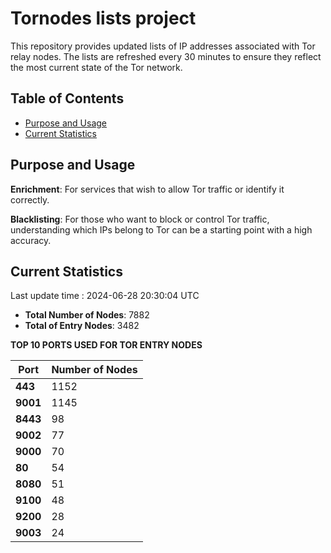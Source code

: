 # Tornodes lists project

This repository provides updated lists of IP addresses associated with Tor relay nodes. The lists are refreshed every 30 minutes to ensure they reflect the most current state of the Tor network.

## Table of Contents

- [Purpose and Usage](#purpose-and-usage)
- [Current Statistics](#current-statistics)


## Purpose and Usage

**Enrichment**: For services that wish to allow Tor traffic or identify it correctly.

**Blacklisting**: For those who want to block or control Tor traffic, understanding which IPs belong to Tor can be a starting point with a high accuracy.

## Current Statistics

Last update time : 2024-06-28 20:30:04 UTC

- **Total Number of Nodes**: 7882
- **Total of Entry Nodes**: 3482

**TOP 10 PORTS USED FOR TOR ENTRY NODES**

| **Port** | **Number of Nodes** |
|------|-----------------|
| **443**   | 1152  |
| **9001**   | 1145  |
| **8443**   | 98  |
| **9002**   | 77  |
| **9000**   | 70  |
| **80**   | 54  |
| **8080**   | 51  |
| **9100**   | 48  |
| **9200**   | 28  |
| **9003**   | 24  |

